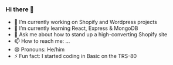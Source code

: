 ### Hi there 👋
- 🔭 I’m currently working on Shopify and Wordpress projects
- 🌱 I’m currently learning React, Express & MongoDB
- 💬 Ask me about how to stand up a high-converting Shopify site
- 📫 How to reach me: ...
- 😄 Pronouns: He/him
- ⚡ Fun fact: I started coding in Basic on the TRS-80
